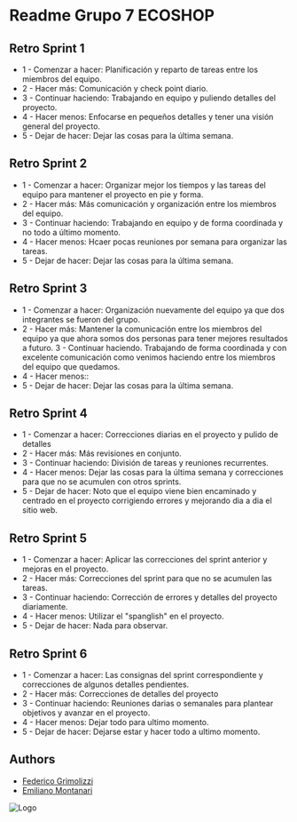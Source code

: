
# Readme Grupo 7  ECOSHOP


## Retro Sprint 1

- 1 - Comenzar a hacer: Planificación y reparto de tareas entre los miembros del equipo.
- 2 - Hacer más: Comunicación y check point diario.
- 3 - Continuar haciendo: Trabajando en equipo y puliendo detalles del proyecto. 
- 4 - Hacer menos: Enfocarse en pequeños detalles y tener una visión general del proyecto.
- 5 - Dejar de hacer: Dejar las cosas para la última semana.

## Retro Sprint 2

- 1 - Comenzar a hacer: Organizar mejor los tiempos y las tareas del equipo para mantener el proyecto en pie y forma.
- 2 - Hacer más: Más comunicación y organización entre los miembros del equipo. 
- 3 - Continuar haciendo: Trabajando en equipo y de forma coordinada y no todo a último momento.
- 4 - Hacer menos: Hcaer pocas reuniones por semana para organizar las tareas. 
- 5 - Dejar de hacer: Dejar las cosas para la última semana.

## Retro Sprint 3

- 1 - Comenzar a hacer: Organización nuevamente del equipo ya que dos integrantes se fueron del grupo. 
- 2 - Hacer más: Mantener la comunicación entre los miembros del equipo ya que ahora somos dos personas para tener mejores resultados a futuro. 3 - Continuar haciendo. Trabajando de forma coordinada y con excelente comunicación como venimos haciendo entre los miembros del equipo que quedamos.
- 4 - Hacer menos::
- 5 - Dejar de hacer: Dejar las cosas para la última semana.

## Retro Sprint 4

- 1 - Comenzar a hacer: Correcciones diarias en el proyecto y pulido de detalles 
- 2 - Hacer más: Más revisiones en conjunto. 
- 3 - Continuar haciendo: División de tareas y reuniones recurrentes. 
- 4 - Hacer menos: Dejar las cosas para la última semana y correcciones para que no se acumulen con otros sprints. 
- 5 - Dejar de hacer: Noto que el equipo viene bien encaminado y centrado en el proyecto corrigiendo errores y mejorando dia a dia el sitio web.

## Retro Sprint 5

- 1 - Comenzar a hacer: Aplicar las correcciones del sprint anterior y mejoras en el proyecto. 
- 2 - Hacer más: Correcciones del sprint para que no se acumulen las tareas. 
- 3 - Continuar haciendo: Corrección de errores y detalles del proyecto diariamente. 
- 4 - Hacer menos: Utilizar el "spanglish" en el proyecto. 
- 5 - Dejar de hacer: Nada para observar.

## Retro Sprint 6

- 1 - Comenzar a hacer: Las consignas del sprint correspondiente y correcciones de algunos detalles pendientes. 
- 2 - Hacer más: Correcciones de detalles del proyecto 
- 3 - Continuar haciendo: Reuniones darias o semanales para plantear objetivos y avanzar en el proyecto. 
- 4 - Hacer menos: Dejar todo para ultimo momento. 
- 5 - Dejar de hacer: Dejarse estar y hacer todo a ultimo momento.

## Authors

- [Federico Grimolizzi](https://github.com/fedegrimo)
- [Emiliano Montanari](https://github.com/emimontanari)




![Logo](https://trello.com/1/cards/614f5e73b2f5f77a18d5facc/attachments/615440662c777568ffeb6fed/previews/615440672c777568ffeb7005/download/logo.png)



